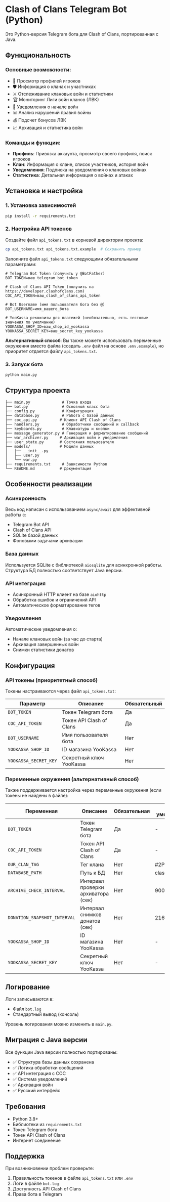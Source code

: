 # Clash of Clans Telegram Bot (Python)

Это Python-версия Telegram бота для Clash of Clans, портированная с Java.

## Функциональность

### Основные возможности:
- 👤 Просмотр профилей игроков
- 🛡 Информация о кланах и участниках
- ⚔️ Отслеживание клановых войн и статистики
- 🏆 Мониторинг Лиги войн кланов (ЛВК)
- 🔔 Уведомления о начале войн
- 📊 Анализ нарушений правил войны
- 💰 Подсчет бонусов ЛВК
- 📈 Архивация и статистика войн

### Команды и функции:
- **Профиль**: Привязка аккаунта, просмотр своего профиля, поиск игроков
- **Клан**: Информация о клане, список участников, история войн
- **Уведомления**: Подписка на уведомления о клановых войнах
- **Статистика**: Детальная информация о войнах и атаках

## Установка и настройка

### 1. Установка зависимостей

```bash
pip install -r requirements.txt
```

### 2. Настройка API токенов

Создайте файл `api_tokens.txt` в корневой директории проекта:

```bash
cp api_tokens.txt api_tokens.txt.example  # Сохранить пример
```

Заполните файл `api_tokens.txt` следующими обязательными параметрами:

```
# Telegram Bot Token (получить у @BotFather)
BOT_TOKEN=ваш_telegram_bot_token

# Clash of Clans API Token (получить на https://developer.clashofclans.com)
COC_API_TOKEN=ваш_clash_of_clans_api_token

# Bot Username (имя пользователя бота без @)
BOT_USERNAME=имя_вашего_бота

# YooKassa реквизиты для платежей (необязательно, есть тестовые значения по умолчанию)
YOOKASSA_SHOP_ID=ваш_shop_id_yookassa
YOOKASSA_SECRET_KEY=ваш_secret_key_yookassa
```

**Альтернативный способ**: Вы также можете использовать переменные окружения вместо файла (создать `.env` файл на основе `.env.example`), но приоритет отдается файлу `api_tokens.txt`.

### 3. Запуск бота

```bash
python main.py
```

## Структура проекта

```
├── main.py              # Точка входа
├── bot.py               # Основной класс бота
├── config.py            # Конфигурация
├── database.py          # Работа с базой данных
├── coc_api.py          # Клиент API Clash of Clans
├── handlers.py          # Обработчики сообщений и callback
├── keyboards.py         # Клавиатуры и кнопки
├── message_generator.py # Генерация и форматирование сообщений
├── war_archiver.py     # Архивация войн и уведомления
├── user_state.py       # Состояния пользователя
├── models/             # Модели данных
│   ├── __init__.py
│   ├── user.py
│   └── war.py
├── requirements.txt     # Зависимости Python
└── README.md           # Документация
```

## Особенности реализации

### Асинхронность
Весь код написан с использованием `async/await` для эффективной работы с:
- Telegram Bot API
- Clash of Clans API
- SQLite базой данных
- Фоновыми задачами архивации

### База данных
Используется SQLite с библиотекой `aiosqlite` для асинхронной работы.
Структура БД полностью соответствует Java версии.

### API интеграция
- Асинхронный HTTP клиент на базе `aiohttp`
- Обработка ошибок и ограничений API
- Автоматическое форматирование тегов

### Уведомления
Автоматические уведомления о:
- Начале клановых войн (за час до старта)
- Архивация завершенных войн
- Снимки статистики донатов

## Конфигурация

### API токены (приоритетный способ)

Токены настраиваются через файл `api_tokens.txt`:

| Параметр | Описание | Обязательный |
|----------|----------|--------------|
| `BOT_TOKEN` | Токен Telegram бота | Да |
| `COC_API_TOKEN` | Токен API Clash of Clans | Да |
| `BOT_USERNAME` | Имя пользователя бота | Нет |
| `YOOKASSA_SHOP_ID` | ID магазина YooKassa | Нет |
| `YOOKASSA_SECRET_KEY` | Секретный ключ YooKassa | Нет |

### Переменные окружения (альтернативный способ)

Также поддерживается настройка через переменные окружения (если токены не найдены в файле):

| Переменная | Описание | Обязательная | По умолчанию |
|------------|----------|--------------|--------------|
| `BOT_TOKEN` | Токен Telegram бота | Да | - |
| `COC_API_TOKEN` | Токен API Clash of Clans | Да | - |
| `OUR_CLAN_TAG` | Тег клана | Нет | #2PQU0PLJ2 |
| `DATABASE_PATH` | Путь к БД | Нет | clashbot.db |
| `ARCHIVE_CHECK_INTERVAL` | Интервал проверки архиватора (сек) | Нет | 900 |
| `DONATION_SNAPSHOT_INTERVAL` | Интервал снимков донатов (сек) | Нет | 21600 |
| `YOOKASSA_SHOP_ID` | ID магазина YooKassa | Нет | - |
| `YOOKASSA_SECRET_KEY` | Секретный ключ YooKassa | Нет | - |

## Логирование

Логи записываются в:
- Файл `bot.log`
- Стандартный вывод (консоль)

Уровень логирования можно изменить в `main.py`.

## Миграция с Java версии

Все функции Java версии полностью портированы:
- ✅ Структура базы данных сохранена
- ✅ Логика обработки сообщений
- ✅ API интеграция с COC
- ✅ Система уведомлений
- ✅ Архивация войн
- ✅ Русский интерфейс

## Требования

- Python 3.8+
- Библиотеки из `requirements.txt`
- Токен Telegram бота
- Токен API Clash of Clans
- Интернет соединение

## Поддержка

При возникновении проблем проверьте:
1. Правильность токенов в файле `api_tokens.txt` или `.env`
2. Логи в файле `bot.log`
3. Доступность API Clash of Clans
4. Права бота в Telegram